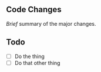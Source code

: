 Code Changes
---
_Brief_ summary of the major changes.

Todo
---
- [ ] Do the thing
- [ ] Do that other thing
